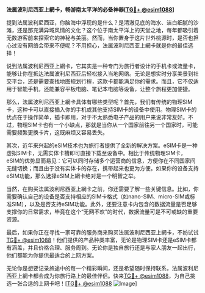 **法属波利尼西亚上網卡，畅游南太平洋的必备神器[[TG💪+ @esim1088](https://t.me/s/esim1088)]**

提到法属波利尼西亚，你脑海中浮现的是什么？是清澈见底的海水、洁白细腻的沙滩，还是那充满异域风情的文化？这个位于南太平洋上的天堂之地，每年都吸引着无数游客前来探索它的神秘与美丽。然而，当你置身于这片世外桃源时，是否也担心过没有网络会带来不便呢？不用担心，法属波利尼西亚上網卡就是你的最佳选择！

说到法属波利尼西亚上網卡，它其实是一种专门为旅行者设计的手机卡或流量卡，能够让你在抵达法属波利尼西亚后轻松接入当地网络。无论是想实时分享美景到社交平台，还是需要查找地图规划行程，这款卡都能满足你的需求。而且，它不仅适用于智能手机，还能兼容平板电脑、笔记本电脑等设备，让整个旅程更加便捷。

那么，法属波利尼西亚上網卡具体有哪些类型呢？首先，我们有传统的物理SIM卡，这种卡可以直接插入你的手机或其他支持SIM卡的设备中使用。物理SIM卡的优点在于操作简单，插卡即用，对于不太熟悉电子产品的用户来说非常友好。不过，物理SIM卡也有一个小缺点，那就是当你从一个国家前往另一个国家时，可能需要频繁更换卡片，这既麻烦又容易丢失。

其次，近年来兴起的eSIM技术也为旅行者提供了全新的解决方案。eSIM卡是一种虚拟SIM卡，无需实体卡槽即可直接下载至设备中。相比于传统物理SIM卡，eSIM的优势显而易见：它可以同时存储多个运营商的信息，方便你在不同国家间无缝切换；而且由于没有实体卡的存在，携带起来也更为方便。如果你的设备支持eSIM功能，那么选择eSIM上網卡绝对是一个明智之举。

当然，在购买法属波利尼西亚上網卡之前，你还需要了解一些关键信息。比如，你需要确认自己的设备是否支持相应的SIM卡格式（如nano-SIM、micro-SIM或标准SIM），以及是否支持eSIM功能。此外，还要注意卡内包含的数据流量是否足够支撑你的日常需求，毕竟在这个“无网不欢”的时代，数据流量可是不可或缺的重要资源。

最后，如果你正在寻找一家可靠的服务商来购买法属波利尼西亚上網卡，不妨试试[TG💪+ @esim1088](https://t.me/s/esim1088)！他们提供的产品种类丰富，无论是物理SIM卡还是eSIM卡都有涵盖，并且价格合理、服务周到。无论你是独自旅行还是与家人朋友一起出行，他们都能为你提供最适合的上网方案。

无论你是想要记录旅途中的每一个精彩瞬间，还是希望随时保持联系，法属波利尼西亚上網卡都会成为你旅行路上的最佳伴侣。快来[TG💪+ @esim1088](https://t.me/s/esim1088)，为自己挑选一张合适的上网卡吧！[[TG💪+ @esim1088](https://t.me/s/esim1088) ![Image](https://i.postimg.cc/4NQfJmqS/Snipaste-2025-05-13-00-14-12.png)]
